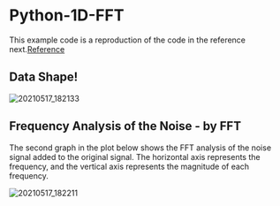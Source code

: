 # Python-1D-FFT  

This example code is a reproduction of the code in the reference next.[Reference](https://www.youtube.com/watch?v=s2K1JfNR7Sc)

## Data Shape!

![20210517_182133](https://user-images.githubusercontent.com/71545160/118467187-8f011400-b73e-11eb-82ed-8ab009f1cac3.png)

## Frequency Analysis of the Noise - by FFT
The second graph in the plot below shows the FFT analysis of the noise signal added to the original signal.
The horizontal axis represents the frequency, and the vertical axis represents the magnitude of each frequency.

![20210517_182211](https://user-images.githubusercontent.com/71545160/118467129-7e509e00-b73e-11eb-8ac3-78769bea97f5.png)
